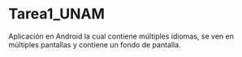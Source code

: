 # Tarea1_UNAM
Aplicación en Android la cual contiene múltiples idiomas, se ven en múltiples pantallas y contiene un fondo de pantalla.
